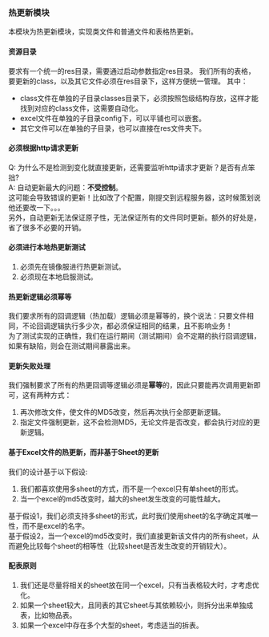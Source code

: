 ### 热更新模块
本模块为热更新模块，实现类文件和普通文件和表格热更新。

#### 资源目录
要求有一个统一的res目录，需要通过启动参数指定res目录。
我们所有的表格，要更新的class，以及其它文件必须在res目录下，这样方便统一管理。
其中： 
+ class文件在单独的子目录classes目录下，必须按照包级结构存放，这样才能找到对应的class文件，这需要自动化。
+ excel文件在单独的子目录config下，可以平铺也可以嵌套。
+ 其它文件可以在单独的子目录，也可以直接在res文件夹下。

#### 必须根据http请求更新
Q: 为什么不是检测到变化就直接更新，还需要监听http请求才更新？是否有点笨拙?  
A: 自动更新最大的问题：**不受控制**。  
这可能会导致错误的更新！比如改了个配置，刚提交到远程服务器，这时候策划说他还要改一下。。。  
另外，自动更新无法保证原子性，无法保证所有的文件同时更新。额外的好处是，省了很多不必要的开销。

#### 必须进行本地热更新测试
1. 必须先在镜像服进行热更新测试。
2. 必须现在本地启服测试。

#### 热更新逻辑必须幂等
我们要求所有的回调逻辑（热加载）逻辑必须是幂等的，换个说法：只要文件相同，不论回调逻辑执行多少次，都必须保证相同的结果，且不影响业务！  
为了测试实现的正确性，我们在运行期间（测试期间）会不定期的执行回调逻辑，如果有缺陷，则会在测试期间暴露出来。

#### 更新失败处理
我们强制要求了所有的热更回调等逻辑必须是**幂等**的，因此只要能再次调用更新即可，这有两种方式：
1. 再次修改文件，使文件的MD5改变，然后再次执行全部更新逻辑。
2. 指定文件强制更新，这不会检测MD5，无论文件是否改变，都会执行对应的更新逻辑。

#### 基于Excel文件的热更新，而非基于Sheet的更新
我们的设计基于以下假设:  
1. 我们都喜欢使用多sheet的方式，而不是一个excel只有单sheet的形式。
2. 当一个excel的md5改变时，越大的sheet发生改变的可能性越大。

基于假设1，我们必须支持多sheet的形式，此时我们使用sheet的名字确定其唯一性，而不是excel的名字。  
基于假设2，当一个excel的md5改变时，我们直接更新该文件内的所有sheet，从而避免比较每个sheet的相等性（比较sheet是否发生改变的开销较大）。

#### 配表原则
1. 我们还是尽量将相关的sheet放在同一个excel，只有当表格较大时，才考虑优化。
2. 如果一个sheet较大，且同表的其它sheet与其依赖较小，则拆分出来单独成表，比如物品表。
3. 如果一个excel中存在多个大型的sheet，考虑适当的拆表。